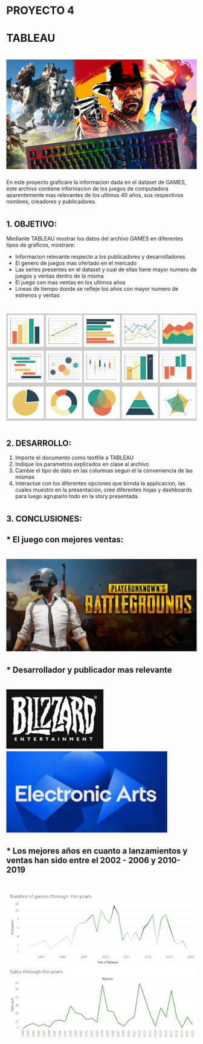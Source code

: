 # PROYECTO 4
# TABLEAU
# ![Figura 1](Images/imgport.jpg)


En este proyecto graficare la informacion dada en el dataset de GAMES, este archivo contiene informacion de los juegos de computadora aparentemente mas relevantes de los ultimos 40 años, sus respectivos nombres, creadores y publicadores.

#
## 1. OBJETIVO:
Mediante TABLEAU mostrar los datos del archivo GAMES en diferentes tipos de graficos, mostrare:

* Informacion relevante respecto a los publicadores y desarrolladores
* El genero de juegos mas ofertado en el mercado
* Las series presentes en el dataset y cual de ellas tiene mayor numero de juegos y ventas dentro de la misma 
* El juego con mas ventas en los ultimos años 
* Lineas de tiempo donde se refleje los años con mayor numero de estrenos y ventas


# ![Figura 2](Imagenes/../Images/img.jpg)

#
## 2. DESARROLLO:
1. Importe el documento como textfile a TABLEAU
2. Indique los parametros explicados en clase al archivo
3. Cambie el tipo de dato en las columnas segun el la conveniencia de las mismas
4. Interactue con los diferentes opciones que birnda la applicacion, las cuales muestro en la presentacion, cree diferentes hojas y dashboards para luego agruparlo todo en la story presentada.


#
## 3. CONCLUSIONES:
## * El juego con mejores ventas:
# ![Figura 2](Imagenes/../Images/img1.jpg)
## * Desarrollador y publicador mas relevante

# ![Figura 3](Imagenes/../Images/img2.jpg) ![Figura 4](Imagenes/../Images/img3.jpg)

## * Los mejores años en cuanto a lanzamientos y ventas han sido entre el 2002 - 2006 y 2010-2019
# ![Figura 5](Imagenes/../Images/img4.jpg) 